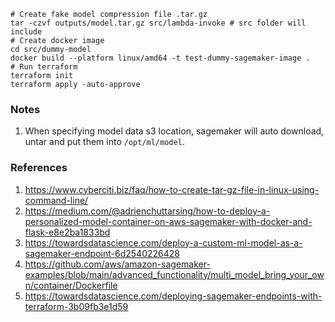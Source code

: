 ```
# Create fake model compression file .tar.gz
tar -czvf outputs/model.tar.gz src/lambda-invoke # src folder will include
# Create docker image
cd src/dummy-model
docker build --platform linux/amd64 -t test-dummy-sagemaker-image .
# Run terraform
terraform init
terraform apply -auto-approve
```

### Notes
1. When specifying model data s3 location, sagemaker will auto download, untar and put them into `/opt/ml/model`.

### References
1. https://www.cyberciti.biz/faq/how-to-create-tar-gz-file-in-linux-using-command-line/
2. https://medium.com/@adrienchuttarsing/how-to-deploy-a-personalized-model-container-on-aws-sagemaker-with-docker-and-flask-e8e2ba1833bd
3. https://towardsdatascience.com/deploy-a-custom-ml-model-as-a-sagemaker-endpoint-6d2540226428
4. https://github.com/aws/amazon-sagemaker-examples/blob/main/advanced_functionality/multi_model_bring_your_own/container/Dockerfile
5. https://towardsdatascience.com/deploying-sagemaker-endpoints-with-terraform-3b09fb3e1d59
